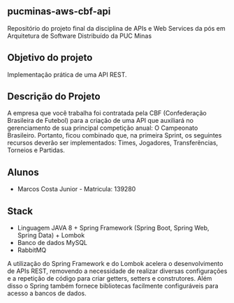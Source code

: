 ## pucminas-aws-cbf-api
Repositório do projeto final da disciplina de APIs e Web Services da pós em Arquitetura de Software Distribuído da PUC Minas

## Objetivo do projeto

Implementação prática de uma API REST.

## Descrição do Projeto

A empresa que você trabalha foi contratada pela CBF (Confederação Brasileira de Futebol)
para a criação de uma API que auxiliará no gerenciamento de sua principal competição anual: O
Campeonato Brasileiro. Portanto, ficou combinado que, na primeira Sprint, os seguintes
recursos deverão ser implementados: Times, Jogadores, Transferências, Torneios e Partidas.

## Alunos

* Marcos Costa Junior - Matricula: 139280

## Stack

* Linguagem JAVA 8 + Spring Framework (Spring Boot, Spring Web, Spring Data) + Lombok 
* Banco de dados MySQL
* RabbitMQ 

A utilização do Spring Framework e do Lombok acelera o desenvolvimento de APIs REST,
removendo a necessidade de realizar diversas configurações e a repetição de código para 
criar getters, setters e construtores. Além disso o Spring também fornece bibliotecas 
facilmente configuráveis para acesso a bancos de dados.